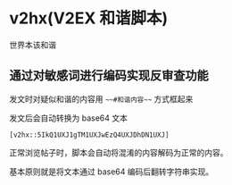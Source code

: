 # v2hx(V2EX 和谐脚本)

世界本该和谐

## 通过对敏感词进行编码实现反审查功能

发文时对疑似和谐的内容用 ```~~#和谐内容~~``` 方式框起来

发文后会自动转换为 base64 文本

    [v2hx::5IkQ1UXJ1gTM1UXJwEzQ4UXJDhDN1UXJ]

正常浏览帖子时，脚本会自动将混淆的内容解码为正常的内容。

基本原则就是将文本通过 base64 编码后翻转字符串实现。
